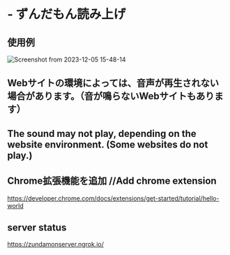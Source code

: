 # - ずんだもん読み上げ

## 使用例
![Screenshot from 2023-12-05 15-48-14](https://github.com/Hackathon-Falcon/TTS/assets/59364300/62e8fe8f-4a56-41f1-91a2-65d6608867c1)

## Webサイトの環境によっては、音声が再生されない場合があります。（音が鳴らないWebサイトもあります）
## The sound may not play, depending on the website environment. (Some websites do not play.)

## Chrome拡張機能を追加 //Add chrome extension
https://developer.chrome.com/docs/extensions/get-started/tutorial/hello-world

## server status
https://zundamonserver.ngrok.io/
